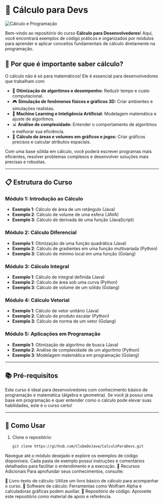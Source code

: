 # 📐 Cálculo para Devs

![Cálculo e Programação](https://img.shields.io/badge/Cálculo%20para%20Desenvolvedoress-12%20Semanas-%23blue)

Bem-vindo ao repositório do curso **Cálculo para Desenvolvedores**! Aqui, você encontrará exemplos de código práticos e organizados por módulos para aprender e aplicar conceitos fundamentais de cálculo diretamente na programação.

## 🌟 Por que é importante saber cálculo?

O cálculo não é só para matemáticos! Ele é essencial para desenvolvedores que trabalham com:
- 🔄 **Otimização de algoritmos e desempenho:** Reduzir tempo e custo computacional.
- 🎮 **Simulação de fenômenos físicos e gráficos 3D:** Criar ambientes e simulações realistas.
- 🤖 **Machine Learning e Inteligência Artificial:** Modelagem matemática e ajuste de algoritmos.
- 📊 **Análise de complexidade:** Entender o comportamento de algoritmos e melhorar sua eficiência.
- 📐 **Cálculo de áreas e volumes em gráficos e jogos:** Criar gráficos precisos e calcular atributos espaciais.

Com uma base sólida em cálculo, você poderá escrever programas mais eficientes, resolver problemas complexos e desenvolver soluções mais precisas e robustas.

---

## 📋 Estrutura do Curso

### Módulo 1: Introdução ao Cálculo
- **Exemplo 1**: Cálculo de área de um retângulo (Java)
- **Exemplo 2**: Cálculo de volume de uma esfera (JAVA)
- **Exemplo 3**: Cálculo de derivada de uma função (JavaScript)

### Módulo 2: Cálculo Diferencial
- **Exemplo 1**: Otimização de uma função quadrática (Java)
- **Exemplo 2**: Cálculo de gradientes em uma função multivariada (Python)
- **Exemplo 3**: Cálculo de mínimo local em uma função (Golang)

### Módulo 3: Cálculo Integral
- **Exemplo 1**: Cálculo de integral definida (Java)
- **Exemplo 2**: Cálculo de área sob uma curva (Python)
- **Exemplo 3**: Cálculo de volume de um sólido (Golang)

### Módulo 4: Cálculo Vetorial
- **Exemplo 1**: Cálculo de vetor unitário (Java)
- **Exemplo 2**: Cálculo de produto escalar (Python)
- **Exemplo 3**: Cálculo de norma de um vetor (Golang)

### Módulo 5: Aplicações em Programação
- **Exemplo 1**: Otimização de algoritmo de busca (Java)
- **Exemplo 2**: Análise de complexidade de um algoritmo (Python)
- **Exemplo 3**: Modelagem matemática em programação (Golang)

---

## 📚 Pré-requisitos

Este curso é ideal para desenvolvedores com conhecimento básico de programação e matemática (álgebra e geometria). Se você já possui uma base em programação e quer entender como o cálculo pode elevar suas habilidades, este é o curso certo!

---

## 🚀 Como Usar

1. Clone o repositório:
   ```bash
   git clone https://github.com/ClubeDoJava/CalculoParaDevs.git
Navegue até o módulo desejado e explore os exemplos de código disponíveis.
Cada pasta de exemplo possui instruções e comentários detalhados para facilitar o entendimento e a execução.
🔗 Recursos Adicionais
Para aprofundar seus conhecimentos, consulte:

📖 Livro-texto de cálculo: Utilize um livro básico de cálculo para acompanhar o curso.
🧮 Software de cálculo: Ferramentas como Wolfram Alpha e calculadoras gráficas podem auxiliar.
📁 Repositório de código: Aproveite este repositório como material de apoio e referência.
